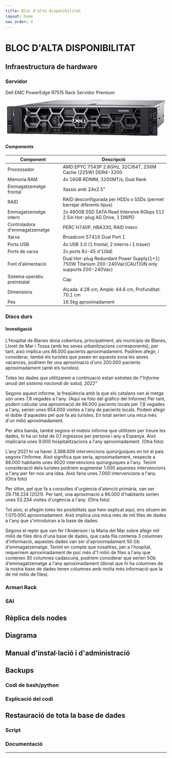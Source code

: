 ```yaml
---
title: Bloc d'alta disponibilitat
layout: home
nav_order: 4
---
```


# BLOC D'ALTA DISPONIBILITAT

## Infraestructura de hardware
### Servidor
Dell EMC PowerEdge R7515 Rack Servidor Premium

![](imagenes/postgres/Bloc%20d'alta%20disponibilitat/Servidor.png)

#### Components



| Component                     | Descripció                                                                                           |
| ----------------------------- | ---------------------------------------------------------------------------------------------------- |
| Processador                   | AMD EPYC 7543P 2.8GHz, 32C/64T, 256M Cache (225W) DDR4-3200                                          |
| Memoria RAM                   | 4x 16GB RDIMM, 3200MT/s, Dual Rank                                                                   |
| Emmagatzematge frontal        | Xassís amb 24x2.5"                                                                                   |
| RAID                          | RAID desconfigurada per HDDs o SSDs (permet barrejar diferents tipus)                                |
| Emmagatzematge intern         | 2x 480GB SSD SATA Read Intensive 6Gbps 512 2.5in Hot-plug AG Drive, 1 DWPD                           |
| Controladora d'emmagatzematge | PERC H740P, HBA330, RAID intern                                                                      |
| Xarxa                         | Broadcom 57416 Dual Port 1                                                                           |
| Ports USB                     | 4x USB 3.0 (1 frontal, 2 interns i 1 traser)                                                         |
| Ports de xarxa                | 2x ports RJ-45 d'1GbE                                                                                |
| Font d'alimentació            | Dual Hot-plug Redundant Power Supply(1+1) 750W Titanium 200-240Vac(CAUTION only supports 200-240Vac) |
| Sistema operatiu preinstalat  | Cap                                                                                                  |
| Dimensions                    | Alçada: 4.28 cm, Ample: 44.6 cm, Profunditat: 70.1 cm                                                |
| Pes                           | 16.5kg aproximadament                                                                                |

### Discs durs

#### Investigació

L'Hospital de Blanes dona cobertura, principalment, als municipis de Blanes, Lloret de Mar i Tossa (amb les seves urbanitzacions corresponents), per tant, això implica uns 86.000 pacients aproximadament. Podriem afegir, i considerar, també els turistes que pasen en aquesta zona les seves vacances, podriem fer una aproximació d'uns 200.000 pacients aproximadament (amb els turistes). 

Totes les dades que utilitzarem a continuació estan estretes de l"*Informe anual del sistema nacional de salud, 2022"*

Segons aquest informe, la freqüència amb la que els catalans van al metge són unes 7,8 vegades a l'any. (Aquí va foto del gráfico del Informe)
Per tant, podem calcular una aproximació de 86.000 pacients locals per 7,8 vegades a l'any, serien unes 654.000 visites a l'any de pacients locals. Podem afegir el doble d'aquestes pel que fa als turistes. En total seríen una mica més d'un milió aproximadament.

Per altra banda, també segons el mateix informe que utilitzem per treure les dades, hi ha un total de 0,1 ingressos per persona i any a Espanya. Això implicaria unes 9.000 hospitalitzacions a l'any aproximadament. (Otra foto)

L'any 2021 hi va haver 3.388.609 intervencions quirúrguiques en tot el país segons l'Informe. Això significa que seria, aproximadament, respecte a 86.000 habitants unes 6020 intervencions quirúrguiques a l'any. Tenint consideració dels turistes podriem augmentar 1.000 aquestes intervencions a l'any per fer-nos una idea. Això faria unes 7.000 intervencions a l'any. (Otra foto)

Per últim, pel que fa a consultes d'urgència d'atenció primària, van ser 29.718.224 (2021). Per tant, una aproximació a 86.000 d'habitants serien unes 53.234 visites d'urgència a l'any. (Otra foto)

Tot això, si afegim totes les posibilitats que hem explicat aquí, ens situem en 1.070.000 aproximadament. Això implica una mica més de mil files de dades a l'any que s'introduiran a la base de dades. 

Segons el repte que van fer l'Anderson i la Maria del Mar sobre afegir mil milió de files dins d'una base de dades, que cada fila contenia 3 columnes d'informació, aquestes dades van ser d'aproximadament 50 Gb d'emmagatzematge. Tenint en compte que nosaltres, per a l'hospital, requerirem aproximadament de poc més d'1 milió de files a l'any que contenen 30 columnes cadascuna, podriem considerar que serien 5Gb d'emmagatzematge a l'any aproximadament (donat que hi ha columnes de la nostra base de dades tenen columnes amb molta més informació que la de mil milió de files).



### Armari Rack

### SAI


## Rèplica dels nodes

## Diagrama

## Manual d'instal·lació i d'administració

## Backups

### Codi de bash/python

### Explicació del codi

## Restauració de tota la base de dades

### Script

### Documentació


----

[^1]: [It can take up to 10 minutes for changes to your site to publish after you push the changes to GitHub](https://docs.github.com/en/pages/setting-up-a-github-pages-site-with-jekyll/creating-a-github-pages-site-with-jekyll#creating-your-site).

[Just the Docs]: https://just-the-docs.github.io/just-the-docs/
[GitHub Pages]: https://docs.github.com/en/pages
[README]: https://github.com/just-the-docs/just-the-docs-template/blob/main/README.md
[Jekyll]: https://jekyllrb.com
[GitHub Pages / Actions workflow]: https://github.blog/changelog/2022-07-27-github-pages-custom-github-actions-workflows-beta/
[use this template]: https://github.com/just-the-docs/just-the-docs-template/generate
